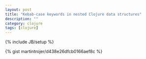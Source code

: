 ```yaml
---
layout: post
title: "Kebab-case keywords in nested Clojure data structures"
description: ""
category: clojure
tags: [clojure]
---
```

{% include JB/setup %}

{% gist martintrojer/d438e26dfcb0166aef8c %}
